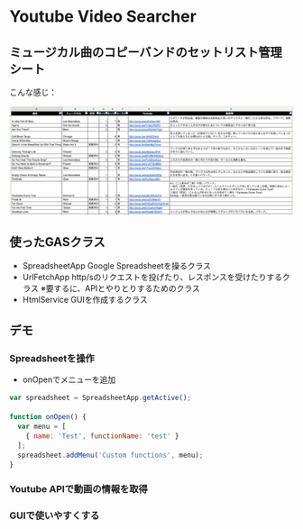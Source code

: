 # Youtube Video Searcher

## ミュージカル曲のコピーバンドのセットリスト管理シート

こんな感じ：

![setlist screenshot](https://github.com/j-nishina/gas-demo/blob/master/basic/YoutubeVideoSearcher/images/setlist.png)

## 使ったGASクラス
- SpreadsheetApp
Google Spreadsheetを操るクラス
- UrlFetchApp
http/sのリクエストを投げたり、レスポンスを受けたりするクラス
※要するに、APIとやりとりするためのクラス
- HtmlService
GUIを作成するクラス

## デモ
### Spreadsheetを操作
- onOpenでメニューを追加
```javascript
var spreadsheet = SpreadsheetApp.getActive(); 

function onOpen() {
  var menu = [
    { name: 'Test', functionName: 'test' }
  ];
  spreadsheet.addMenu('Custom functions', menu);
}
```

### Youtube APIで動画の情報を取得
### GUIで使いやすくする
